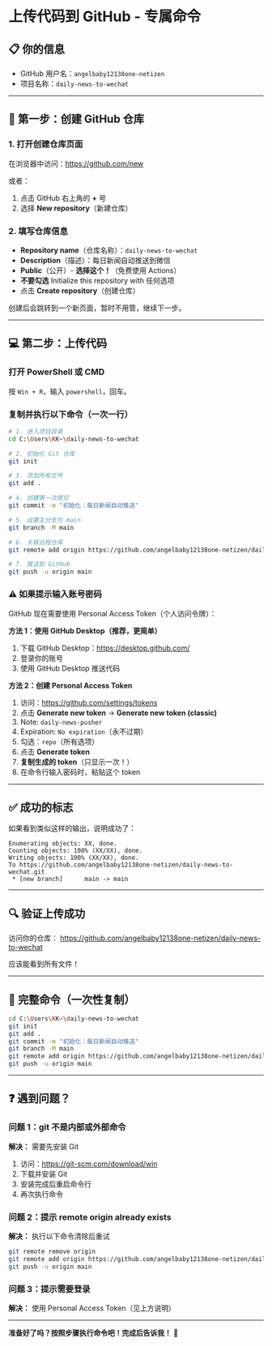 # 上传代码到 GitHub - 专属命令

## 📋 你的信息
- GitHub 用户名：`angelbaby12138one-netizen`
- 项目名称：`daily-news-to-wechat`

---

## 🚀 第一步：创建 GitHub 仓库

### 1. 打开创建仓库页面

在浏览器中访问：https://github.com/new

或者：
1. 点击 GitHub 右上角的 **+** 号
2. 选择 **New repository**（新建仓库）

### 2. 填写仓库信息

- **Repository name**（仓库名称）：`daily-news-to-wechat`
- **Description**（描述）：每日新闻自动推送到微信
- **Public**（公开）- **选择这个！**（免费使用 Actions）
- **不要勾选** Initialize this repository with 任何选项
- 点击 **Create repository**（创建仓库）

创建后会跳转到一个新页面，暂时不用管，继续下一步。

---

## 💻 第二步：上传代码

### 打开 PowerShell 或 CMD

按 `Win + R`，输入 `powershell`，回车。

### 复制并执行以下命令（一次一行）

```bash
# 1. 进入项目目录
cd C:\Users\KK~\daily-news-to-wechat

# 2. 初始化 Git 仓库
git init

# 3. 添加所有文件
git add .

# 4. 创建第一次提交
git commit -m "初始化：每日新闻自动推送"

# 5. 设置主分支为 main
git branch -M main

# 6. 关联远程仓库
git remote add origin https://github.com/angelbaby12138one-netizen/daily-news-to-wechat.git

# 7. 推送到 GitHub
git push -u origin main
```

### ⚠️ 如果提示输入账号密码

GitHub 现在需要使用 Personal Access Token（个人访问令牌）：

**方法 1：使用 GitHub Desktop（推荐，更简单）**
1. 下载 GitHub Desktop：https://desktop.github.com/
2. 登录你的账号
3. 使用 GitHub Desktop 推送代码

**方法 2：创建 Personal Access Token**
1. 访问：https://github.com/settings/tokens
2. 点击 **Generate new token** → **Generate new token (classic)**
3. Note: `daily-news-pusher`
4. Expiration: `No expiration`（永不过期）
5. 勾选：`repo`（所有选项）
6. 点击 **Generate token**
7. **复制生成的 token**（只显示一次！）
8. 在命令行输入密码时，粘贴这个 token

---

## ✅ 成功的标志

如果看到类似这样的输出，说明成功了：

```
Enumerating objects: XX, done.
Counting objects: 100% (XX/XX), done.
Writing objects: 100% (XX/XX), done.
To https://github.com/angelbaby12138one-netizen/daily-news-to-wechat.git
 * [new branch]      main -> main
```

---

## 🔍 验证上传成功

访问你的仓库：
https://github.com/angelbaby12138one-netizen/daily-news-to-wechat

应该能看到所有文件！

---

## 📝 完整命令（一次性复制）

```bash
cd C:\Users\KK~\daily-news-to-wechat
git init
git add .
git commit -m "初始化：每日新闻自动推送"
git branch -M main
git remote add origin https://github.com/angelbaby12138one-netizen/daily-news-to-wechat.git
git push -u origin main
```

---

## ❓ 遇到问题？

### 问题 1：git 不是内部或外部命令

**解决：** 需要先安装 Git
1. 访问：https://git-scm.com/download/win
2. 下载并安装 Git
3. 安装完成后重启命令行
4. 再次执行命令

### 问题 2：提示 remote origin already exists

**解决：** 执行以下命令清除后重试
```bash
git remote remove origin
git remote add origin https://github.com/angelbaby12138one-netizen/daily-news-to-wechat.git
git push -u origin main
```

### 问题 3：提示需要登录

**解决：** 使用 Personal Access Token（见上方说明）

---

**准备好了吗？按照步骤执行命令吧！完成后告诉我！** 🚀
